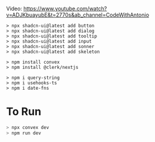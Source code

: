 Video: https://www.youtube.com/watch?v=ADJKbuayubE&t=2770s&ab_channel=CodeWithAntonio

```
> npx shadcn-ui@latest add button
> npx shadcn-ui@latest add dialog
> npx shadcn-ui@latest add tooltip
> npx shadcn-ui@latest add input
> npx shadcn-ui@latest add sonner
> npx shadcn-ui@latest add skeleton

> npm install convex
> npm install @clerk/nextjs

> npm i query-string
> npm i usehooks-ts
> npm i date-fns
```


# To Run
```bash
> npx convex dev
> npm run dev
```